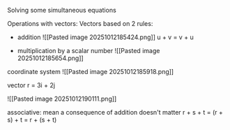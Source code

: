 Solving some simultaneous equations

Operations with vectors:
Vectors based on 2 rules: 
* addition
	![[Pasted image 20251012185424.png]]
	u + v = v + u 

* multiplication by a scalar number
  ![[Pasted image 20251012185654.png]]

coordinate system 
![[Pasted image 20251012185918.png]]

vector r = 3i + 2j 

![[Pasted image 20251012190111.png]]

associative: mean a consequence of addition doesn't matter
r + s + t = (r + s) + t = r + (s + t)